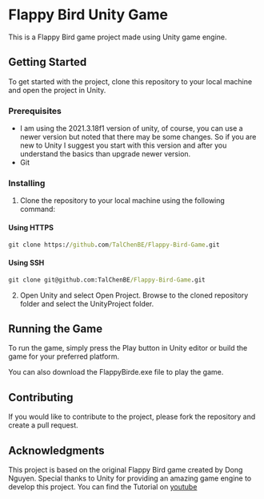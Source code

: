 # Flappy Bird Unity Game
This is a Flappy Bird game project made using Unity game engine.

## Getting Started
To get started with the project, clone this repository to your local machine and open the project in Unity.

### Prerequisites
- I am using the 2021.3.18f1 version of unity, of course, you can use a newer version but noted that there may be some changes. 
  So if you are new to Unity I suggest you start with this version and after you understand the basics than upgrade newer version.
- Git

### Installing

1. Clone the repository to your local machine using the following command:

#### Using HTTPS
```cmd
git clone https://github.com/TalChenBE/Flappy-Bird-Game.git
```

#### Using SSH
```cmd
git clone git@github.com:TalChenBE/Flappy-Bird-Game.git
``` 

2. Open Unity and select Open Project. Browse to the cloned repository folder and select the UnityProject folder.

## Running the Game
To run the game, simply press the Play button in Unity editor or build the game for your preferred platform.

You can also download the FlappyBirde.exe file to play the game.

## Contributing
If you would like to contribute to the project, please fork the repository and create a pull request.

## Acknowledgments
This project is based on the original Flappy Bird game created by Dong Nguyen. Special thanks to Unity for providing an amazing game engine to develop this project.
You can find the Tutorial on [youtube](https://www.youtube.com/watch?v=XtQMytORBmM&ab_channel=GameMaker%27sToolkit) 
